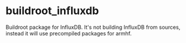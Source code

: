 # buildroot_influxdb

Buildroot package for InfluxDB. It's not building InfluxDB from sources, instead
it will use precompiled packages for armhf.
